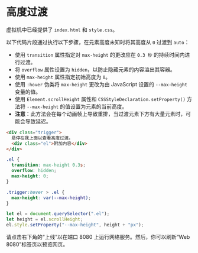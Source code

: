 # 高度过渡

虚拟机中已经提供了 `index.html` 和 `style.css`。

以下代码片段通过执行以下步骤，在元素高度未知时将其高度从 `0` 过渡到 `auto`：

- 使用 `transition` 属性指定对 `max-height` 的更改应在 `0.3 秒` 的持续时间内进行过渡。
- 将 `overflow` 属性设置为 `hidden`，以防止隐藏元素的内容溢出其容器。
- 使用 `max-height` 属性指定初始高度为 `0`。
- 使用 `:hover` 伪类将 `max-height` 更改为由 JavaScript 设置的 `--max-height` 变量的值。
- 使用 `Element.scrollHeight` 属性和 `CSSStyleDeclaration.setProperty()` 方法将 `--max-height` 的值设置为元素的当前高度。
- **注意**：此方法会在每个动画帧上导致重排，当过渡元素下方有大量元素时，可能会导致延迟。

```html
<div class="trigger">
  悬停在我上面以查看高度过渡。
  <div class="el">附加内容</div>
</div>
```

```css
.el {
  transition: max-height 0.3s;
  overflow: hidden;
  max-height: 0;
}

.trigger:hover > .el {
  max-height: var(--max-height);
}
```

```js
let el = document.querySelector(".el");
let height = el.scrollHeight;
el.style.setProperty("--max-height", height + "px");
```

请点击右下角的“上线”以在端口 8080 上运行网络服务。然后，你可以刷新“Web 8080”标签页以预览网页。
